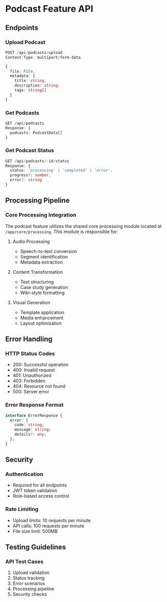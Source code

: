 # Podcast Feature API

## Endpoints

### Upload Podcast

```typescript
POST /api/podcasts/upload
Content-Type: multipart/form-data

{
  file: File,
  metadata: {
    title: string,
    description: string,
    tags: string[]
  }
}
```

### Get Podcasts

```typescript
GET /api/podcasts
Response: {
  podcasts: PodcastData[]
}
```

### Get Podcast Status

```typescript
GET /api/podcasts/:id/status
Response: {
  status: 'processing' | 'completed' | 'error',
  progress?: number,
  error?: string
}
```

## Processing Pipeline

### Core Processing Integration

The podcast feature utilizes the shared core processing module located at `/app/core/processing`. This module is responsible for:

1. Audio Processing

   - Speech-to-text conversion
   - Segment identification
   - Metadata extraction

2. Content Transformation

   - Text structuring
   - Case study generation
   - Wiki-style formatting

3. Visual Generation
   - Template application
   - Media enhancement
   - Layout optimization

## Error Handling

### HTTP Status Codes

- 200: Successful operation
- 400: Invalid request
- 401: Unauthorized
- 403: Forbidden
- 404: Resource not found
- 500: Server error

### Error Response Format

```typescript
interface ErrorResponse {
  error: {
    code: string;
    message: string;
    details?: any;
  };
}
```

## Security

### Authentication

- Required for all endpoints
- JWT token validation
- Role-based access control

### Rate Limiting

- Upload limits: 10 requests per minute
- API calls: 100 requests per minute
- File size limit: 500MB

## Testing Guidelines

### API Test Cases

1. Upload validation
2. Status tracking
3. Error scenarios
4. Processing pipeline
5. Security checks
